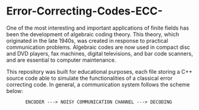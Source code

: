 # Error-Correcting-Codes-ECC-

One of the most interesting and important applications of finite fields has been the development of algebraic coding theory. This theory, which
originated in the late 1940s, was created in response to practical communication problems. Algebraic codes are now used in compact disc and DVD players, 
fax machines, digital televisions, and bar code scanners, and are essential to computer maintenance.

This repository was built for educational purposes, each file storing a C++ source code able to simulate the functionalities of a classical error correcting code. In general, a communication system follows the scheme below: 

           ENCODER ---> NOISY COMMUNICATION CHANNEL ---> DECODING

